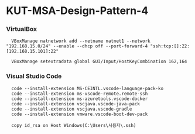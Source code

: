 # KUT-MSA-Design-Pattern-4

### VirtualBox 

      VBoxManage natnetwork add --netname natnet1 --network "192.168.15.0/24" --enable --dhcp off --port-forward-4 "ssh:tcp:[]:22:[192.168.15.101]:22"
      
      VBoxManage setextradata global GUI/Input/HostKeyCombination 162,164

### Visual Studio Code

      code --install-extension MS-CEINTL.vscode-language-pack-ko
      code --install-extension ms-vscode-remote.remote-ssh
      code --install-extension ms-azuretools.vscode-docker
      code --install-extension vscjava.vscode-java-pack
      code --install-extension vscjava.vscode-gradle
      code --install-extension vmware.vscode-boot-dev-pack

      copy id_rsa on Host Windows(C:\Users\사용자\.ssh)
